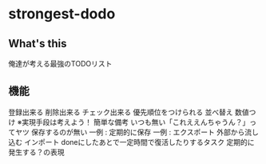 # strongest-dodo

## What's this

俺達が考える最強のTODOリスト

## 機能
登録出来る
削除出来る
チェック出来る
優先順位をつけられる
並べ替え
数値つけ
※実現手段は考えよう！
簡単な備考
いつも無い「これええんちゃうん？」ってヤツ
保存するのが無い
一例 : 定期的に保存
一例 : エクスポート
外部から流し込む
インポート
doneにしたあとで一定時間で復活したりするタスク
定期的に発生する？の表現
